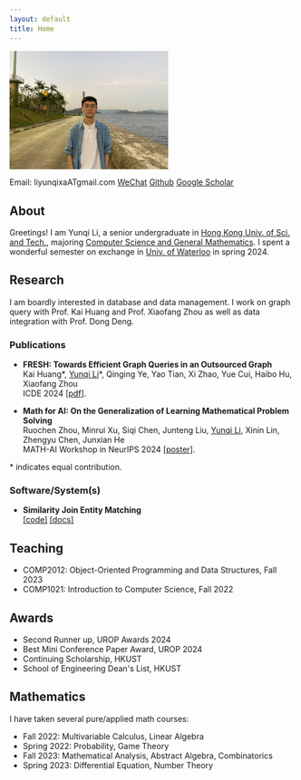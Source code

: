 ```yaml
---
layout: default
title: Home
---
```


<div style="display: flex; align-items: center; flex-wrap: wrap;">
    <img src="./images/me.jpg" alt="Description of Image" style="width: 100%; max-width: 280px; height: auto; margin-right: 20px; flex-shrink: 0;">
</div>

Email: liyunqixaATgmail.com	[WeChat](./images/wechat.jpg)	[Github](https://github.com/EricLYunqi)	[Google Scholar](https://scholar.google.com/citations?user=S9cOeVAAAAAJ&hl=zh-CN)

## **About**

Greetings! I am Yunqi Li, a senior undergraduate in [Hong Kong Univ. of Sci. and Tech.](https://hkust.edu.hk/), majoring [Computer Science and General Mathematics](https://cse.hkust.edu.hk/bsc/). I spent a wonderful semester on exchange in [Univ. of Waterloo](https://uwaterloo.ca/) in spring 2024.

## **Research**

I am boardly interested in database and data management. I work on graph query with Prof. Kai Huang and Prof. Xiaofang Zhou as well as data integration with Prof. Dong Deng. 

### **Publications**
- **FRESH: Towards Efficient Graph Queries in an Outsourced Graph** <br />Kai Huang\*, <u>Yunqi Li</u>\*, Qinging Ye, Yao Tian, Xi Zhao, Yue Cui, Haibo Hu, Xiaofang Zhou <br />ICDE 2024 [[pdf]](papers/FRESH_Towards_Efficient_Graph_Queries_in_an_Outsourced_Graph.pdf). 

- **Math for AI: On the Generalization of Learning Mathematical Problem Solving**  <br />Ruochen Zhou, Minrui Xu, Siqi Chen, Junteng Liu, <u>Yunqi Li</u>, Xinin Lin, Zhengyu Chen, Junxian He <br />MATH-AI Workshop in NeurIPS 2024 [[poster]](papers/COMP_poster_template2-1.pdf).
  

\* indicates equal contribution.

### **Software/System(s)**
- **Similarity Join Entity Matching** <br />[[code]](https://github.com/rutgers-db/EntityBlockingBySimilarityJoins) [[docs]](em-release/index.html)

## **Teaching**
- COMP2012: Object-Oriented Programming and Data Structures, Fall 2023
- COMP1021: Introduction to Computer Science, Fall 2022

## **Awards**
- Second Runner up, UROP Awards 2024
- Best Mini Conference Paper Award, UROP 2024
- Continuing Scholarship, HKUST
- School of Engineering Dean's List, HKUST

## **Mathematics**
I have taken several pure/applied math courses:
- Fall 2022: Multivariable Calculus, Linear Algebra
- Spring 2022: Probability, Game Theory
- Fall 2023: Mathematical Analysis, Abstract Algebra, Combinatorics
- Spring 2023: Differential Equation, Number Theory